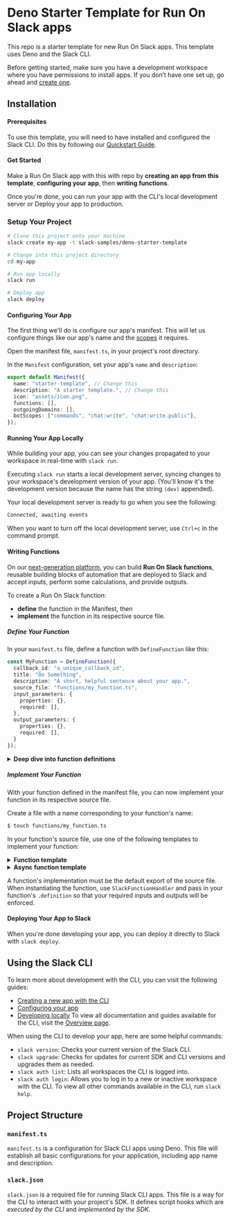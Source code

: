 # Deno Starter Template for Run On Slack apps

This repo is a starter template for new Run On Slack apps. This template uses Deno and the Slack CLI.

Before getting started, make sure you have a development workspace where you have permissions to install apps. If you don’t have one set up, go ahead and [create one](https://slack.com/create).

## Installation

#### Prerequisites

To use this template, you will need to have installed and configured the Slack CLI. 
Do this by following our [Quickstart Guide](https://api.slack.com/future/quickstart).

#### Get Started

Make a Run On Slack app with this with repo by **creating an app from this template**, **configuring your app**, then **writing functions**. 

Once you're done, you can run your app with the CLI's local development server or Deploy your app to production.

### Setup Your Project

```zsh
# Clone this project onto your machine
slack create my-app -t slack-samples/deno-starter-template

# Change into this project directory
cd my-app

# Run app locally
slack run

# Deploy app
slack deploy
```

#### Configuring Your App

The first thing we'll do is configure our app's manifest. This will let us configure things like our app's name and the [scopes](https://api.slack.com/scopes) it requires.

Open the manifest file, `manifest.ts`, in your project's root directory. 

In the `Manifest` configuration, set your app's `name` and `description`:

```ts
export default Manifest({
  name: "starter-template", // Change this
  description: "A starter template.", // Change this
  icon: "assets/icon.png",
  functions: [],
  outgoingDomains: [],
  botScopes: ["commands", "chat:write", "chat:write.public"],
});
```

#### Running Your App Locally

While building your app, you can see your changes propagated to your workspace in real-time with `slack run`.

Executing `slack run` starts a local development server, syncing changes to your workspace's development version of your app. (You'll know it's the development version because the name has the string `(dev)` appended).

Your local development server is ready to go when you see the following:

```zsh
Connected, awaiting events

```

When you want to turn off the local development server, use `Ctrl+c` in the command prompt.

#### Writing Functions

On our [next-generation platform](https://api.slack.com/future), you can build **Run On Slack functions**, reusable building blocks of automation that are deployed to Slack and accept inputs, perform some calculations, and provide outputs. 

To create a Run On Slack function:

* **define** the function in the Manifest, then 
* **implement** the function in its respective source file.

##### Define Your Function

In your `manifest.ts` file, define a function with `DefineFunction` like this:

```ts
const MyFunction = DefineFunction({
  callback_id: "a_unique_callback_id", 
  title: "Do Something",        
  description: "A short, helpful sentence about your app.",
  source_file: "functions/my_function.ts",
  input_parameters: {
    properties: {},
    required: [],
  },
  output_parameters: {
    properties: {},
    required: [],
  }
});
```

<details>
<summary><b>Deep dive into function definitions</b></summary>

Let's look at each property in detail:

* **`callback_id` is a unique string identifier.** This is used internally, 
  and also for raising issues about this function.
* **`title` is how others will see your function.** For example, if you have a 
  Global shortcut function `GetCustomerProfileFunction`, you might set your `callback_id` to be `get_customer_profile_function`.
* **`description` is a succinct summary of what your function does.**
* **`source_file` is where your function is implemented,** relative to the root of
  your project. 
* **`input_parameters` is where you configure your function's inputs.**
* **`output_parameters` is where you configure your function's outputs.**

Both `input_parameters` and `output_parameters` can be an object with further 
sub-properties:
  
* `type` is the type of the input parameter. The supported types are string, boolean, object, and array. Support for more types coming soon.
* `description` is a string description of the input parameter.

Define inputs to and outputs for your functions in the `properties` of `input_parameters` and `output_parameters`, respectively, like this:

```ts
parameterName: {
  type: Schema.type.string, // See more supported types below
  description: "A short description"
}
```

For example, let's say you want to create a function that takes two string inputs, `firstName` and `lastName`, and produces a string output called `fullName`. Your function definition might look something like this:

```js
const GetCustomerFullName = DefineFunction({
  callback_id: "get_customer_full_name", 
  title: "Get Customer Full Name",        
  description: "Given a first and last name, returns the full name.",
  source_file: "functions/get_customer_full_name.ts",
  input_parameters: {
    properties: {
      firstName: {
        type: Schema.types.string,
        description: "The customer's first name"
      },
      lastName: {
        type: Schema.types.string,
        description: "The customer's last name"
      }
    },
    required: []
  },
  output_parameters: {
    properties: {
      fullName: {
        type: Schema.types.string,
        description: "The customer's full name"
      }
    },
    required: []
  }
});
```

If you want to set a property as required, list its name in its respective `required` property.

For example, if you have an input parameter named `customer_id` that you 
want to be required, you can do so like this:

```js
input_parameters: {
  properties: {
    customer_id: {
      type: Schema.types.string,
      description: "The customer's ID"
    }
  },
  required: ["customer_id"]
}
```

</details>

##### Implement Your Function

With your function defined in the manifest file, you can now implement your function in its respective source file. 

Create a file with a name corresponding to your function's name:

```zsh
$ touch functions/my_function.ts
```

In your function's source file, use one of the following templates to implement your function:

<details>
<summary><b>Function template</b></summary>

```ts
import type { SlackFunctionHandler } from "deno-slack-sdk/types.ts";

// Import your function's definition here
import type { MyFunction } from "../manifest.ts";

// Construct your Slack function handler, using your function's definition 
// to enforce input and output requirements:
const myFunction: SlackFunctionHandler<typeof MyFunction.definition> = (
  { inputs, env },
) => {
  return {
    outputs: {},
  };
};

export default myFunction;
```

</details>

<details>
<summary><b>Async function template</b></summary>

```ts
import type { SlackFunctionHandler } from "deno-slack-sdk/types.ts";

// Import your function's definition here
import type { MyFunction } from "../manifest.ts";

// Construct your Slack function handler, using your function's definition 
// to enforce input and output requirements:
const myFunction: SlackFunctionHandler<typeof MyFunction.definition> = async (
  { inputs, env },
) => {
  return await {
    outputs: {},
  };
};

export default myFunction;
```

</details>

A function's implementation must be the default export of the source file. When instantiating the function, use `SlackFunctionHandler` and pass in your function's `.definition` so that your required inputs and outputs will be 
enforced.

#### Deploying Your App to Slack

When you're done developing your app, you can deploy it directly to Slack with `slack deploy`.

## Using the Slack CLI
To learn more about development with the CLI, you can visit the following guides:
- [Creating a new app with the CLI](https://api.slack.com/future/create)
- [Configuring your app](https://api.slack.com/future/manifest)
- [Developing locally](https://api.slack.com/future/run)
To view all documentation and guides available for the CLI, visit the [Overview page](https://api.slack.com/future/overview).

When using the CLI to develop your app, here are some helpful commands:
- `slack version`: Checks your current version of the Slack CLI.
- `slack upgrade`: Checks for updates for current SDK and CLI versions and upgrades them as needed.
- `slack auth list`: Lists all workspaces the CLI is logged into.
- `slack auth login`: Allows you to log in to a new or inactive workspace with the CLI.
To view all other commands available in the CLI, run `slack help`.

## Project Structure

### `manifest.ts`

`manifest.ts` is a configuration for Slack CLI apps using Deno. This file will establish all basic configurations for your application, including app name and description.

### `slack.json`

`slack.json` is a required file for running Slack CLI apps. This file is a way for the CLI to interact with your project's SDK. It defines script hooks which are *executed by the CLI* and *implemented by the SDK.*
